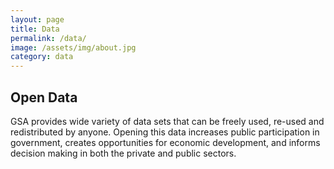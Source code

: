 ```yaml
---
layout: page
title: Data
permalink: /data/
image: /assets/img/about.jpg
category: data
---
```


## Open Data

GSA provides wide variety of data sets that can be freely used, re-used and redistributed by anyone. Opening this data increases public participation in government, creates opportunities for economic development, and informs decision making in both the private and public sectors.
